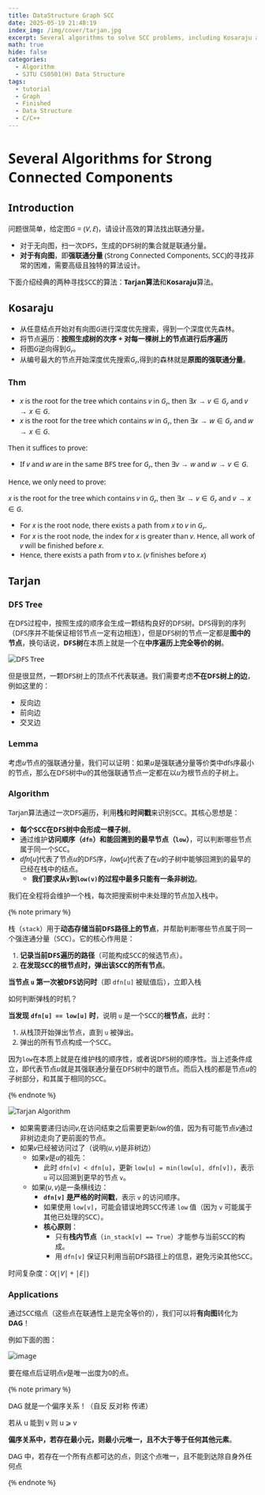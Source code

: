 ```yaml
---
title: DataStructure Graph SCC
date: 2025-05-19 21:48:19
index_img: /img/cover/tarjan.jpg
excerpt: Several algorithms to solve SCC problems, including Kosaraju and Tarjan Algorithms, with its applications.
math: true
hide: false
categories:
  - Algorithm
  - SJTU CS0501(H) Data Structure
tags:
  - tutorial
  - Graph
  - Finished
  - Data Structure
  - C/C++
---
```


<style>
  html, body, .markdown-body {
    font-family: Georgia, sans, serif;
  }
</style>

# Several Algorithms for Strong Connected Components

## Introduction

问题很简单，给定图$G = (V, E)$，请设计高效的算法找出联通分量。

- 对于无向图，扫一次DFS，生成的DFS树的集合就是联通分量。
- **对于有向图**，即**强联通分量** (Strong Connected Components, SCC)的寻找非常的困难，需要高级且独特的算法设计。

下面介绍经典的两种寻找SCC的算法：**Tarjan算法**和**Kosaraju**算法。

## Kosaraju

- 从任意结点开始对有向图$G$进行深度优先搜索，得到一个深度优先森林。
- 将节点遍历：**按照生成树的次序 + 对每一棵树上的节点进行后序遍历**
- 将图$G$逆向得到$G_r$。
- 从编号最大的节点开始深度优先搜索$G_r$,得到的森林就是**原图的强联通分量**。

### Thm

- $x$ is the root for the tree which contains $v$ in $G_r$, then $\exists x \to v \in G_r \text{ and } v \to x \in G$.
- $x$ is the root for the tree which contains $w$ in $G_r$, then $\exists x \to w \in G_r \text{ and } w \to x \in G$.

Then it suffices to prove:

- If $v$ and $w$ are in the same BFS tree for $G_r$, then $\exists v \to w \text{ and } w \to v \in G$.

Hence, we only need to prove:

$x$ is the root for the tree which contains $v$ in $G_r$, then $\exists x \to v \in G_r \text{ and } v \to x \in G$.

- For $x$ is the root node, there exists a path from $x$ to $v$ in $G_r$.
- For $x$ is the root node, the index for $x$ is greater than $v$. Hence, all work of $v$ will be finished before $x$.
- Hence, there exists a path from $v$ to $x$. ($v$ finishes before $x$)

## Tarjan

### DFS Tree

在DFS过程中，按照生成的顺序会生成一颗结构良好的DFS树。DFS得到的序列（DFS序并不能保证相邻节点一定有边相连），但是DFS树的节点一定都是**图中的节点**，换句话说，**DFS树**在本质上就是一个在**中序遍历上完全等价的树**。

![DFS Tree](https://s1.imagehub.cc/images/2025/05/19/1ab0422dbc62a6665562a6ef7a06c4a4.png)

但是很显然，一颗DFS树上的顶点不代表联通。我们需要考虑**不在DFS树上的边**，例如这里的：

- 反向边
- 前向边
- 交叉边

### Lemma

考虑$u$节点的强联通分量，我们可以证明：如果$u$是强联通分量等价类中dfs序最小的节点，那么在DFS树中$u$的其他强联通节点一定都在以$u$为根节点的子树上。

### Algorithm

Tarjan算法通过一次DFS遍历，利用**栈**和**时间戳**来识别SCC。其核心思想是：

- **每个SCC在DFS树中会形成一棵子树**。
- 通过维护**访问顺序（`dfn`）**和**能回溯到的最早节点（`low`）**，可以判断哪些节点属于同一个SCC。
- $dfn[u]$代表了节点$u$的DFS序，$low[u]$代表了在$u$的子树中能够回溯到的最早的已经在栈中的结点。
	- **我们要求从`v`到`low(v)`的过程中最多只能有一条非树边**。

我们在全程将会维护一个栈，每次把搜索树中未处理的节点加入栈中。

{% note primary %}

栈（`stack`）用于**动态存储当前DFS路径上的节点**，并帮助判断哪些节点属于同一个强连通分量（SCC）。它的核心作用是：

1. **记录当前DFS遍历的路径**（可能构成SCC的候选节点）。
2. **在发现SCC的根节点时，弹出该SCC的所有节点**。

**当节点 `u` 第一次被DFS访问时**（即 `dfn[u]` 被赋值后），立即入栈

如何判断弹栈的时机？

**当发现 `dfn[u] == low[u]` 时**，说明 `u` 是一个SCC的**根节点**，此时：

1. 从栈顶开始弹出节点，直到 `u` 被弹出。
2. 弹出的所有节点构成一个SCC。

因为`low`在本质上就是在维护栈的顺序性，或者说DFS树的顺序性。当上述条件成立，即代表节点$u$就是其强联通分量在DFS树中的跟节点。而后入栈的都是节点$u$的子树部分，和其属于相同的SCC。

{% endnote %}

![Tarjan Algorithm](https://s1.imagehub.cc/images/2025/05/19/92cfd00c9534efaa7041d75ec06bdb49.png)

- 如果需要递归访问$v$,在访问结束之后需要更新$low$的值，因为有可能节点$v$通过非树边走向了更前面的节点。
- 如果$v$已经被访问过了（说明$(u,v)$是非树边）
	- 如果$v$是$u$的祖先：
		- 此时 `dfn[v] < dfn[u]`，更新 `low[u] = min(low[u], dfn[v])`，表示 `u` 可以回溯到更早的节点 `v`。
	- 如果$(u,v)$是一条横线边：
		- **`dfn[v]` 是严格的时间戳**，表示 `v` 的访问顺序。
		- 如果使用 `low[v]`，可能会错误地跨SCC传递 `low` 值（因为 `v` 可能属于其他已处理的SCC）。
		- **核心原则**：
			- 只有**栈内节点**（`in_stack[v] == True`）才能参与当前SCC的构成。
			- 用 `dfn[v]` 保证只利用当前DFS路径上的信息，避免污染其他SCC。

时间复杂度：$O(|V| + |E|)$

### Applications

通过SCC缩点（这些点在联通性上是完全等价的），我们可以将**有向图**转化为**DAG**！

例如下面的图：

![image](https://s1.imagehub.cc/images/2025/05/19/f1dd428d2a804aa9eeadbafd45451825.png)

要在缩点后证明点$v$是唯一出度为0的点。

{% note primary %}

DAG 就是一个偏序关系！（自反 反对称 传递）

若从 u 能到 v 则 u ⩾ v

**偏序关系中，若存在最小元，则最小元唯一，且不大于等于任何其他元素**。

DAG 中，若存在一个所有点都可达的点，则这个点唯一，且不能到达除自身外任何点

{% endnote %}
